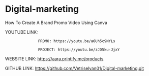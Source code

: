 # Digital-marketing
How To Create A Brand Promo Video Using Canva

YOUTUBE LINK:

                   PROMO: https://youtu.be/a6Uh5c9NYLs

                   PROJECT: https://youtu.be/zJD5ku-JjxY


WEBSITE LINK: https://aara.printify.me/products


GITHUB LINK: https://github.com/Vetriselvan01/Digital-marketing.git
